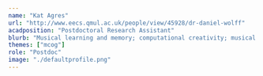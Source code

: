 ```yaml
---
name: "Kat Agres"
url: "http://www.eecs.qmul.ac.uk/people/view/45928/dr-daniel-wolff"
acadposition: "Postdoctoral Research Assistant"
blurb: "Musical learning and memory; computational creativity; musical complexity, preference, and expectation mechanisms; machine learning; comparing visual and auditory perception; neural mechanisms of music cognition; information-theoretic structure of music; statistical learning processes in music and language"
themes: ["mcog"]
role: "Postdoc"
image: "./defaultprofile.png"
---
```

